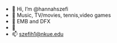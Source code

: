 - 👋 Hi, I’m @hannahszefi
- 👀 Music, TV/movies, tennis,video games
- 🌱 EMB and DFX
- 💞️ 
- 📫 szefih1@nkue.edu

<!---
hannahszefi/hannahszefi is a ✨ special ✨ repository because its `README.md` (this file) appears on your GitHub profile.
You can click the Preview link to take a look at your changes.
--->
